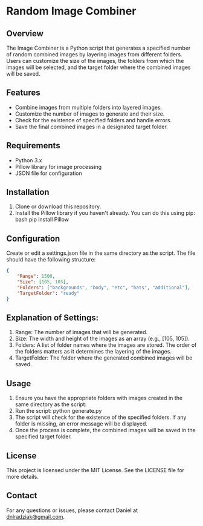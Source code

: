 # Random Image Combiner

## Overview
The Image Combiner is a Python script that generates a specified number of random combined images by layering images from different folders. Users can customize the size of the images, the folders from which the images will be selected, and the target folder where the combined images will be saved.

## Features
- Combine images from multiple folders into layered images.
- Customize the number of images to generate and their size.
- Check for the existence of specified folders and handle errors.
- Save the final combined images in a designated target folder.

## Requirements
- Python 3.x
- Pillow library for image processing
- JSON file for configuration

## Installation
1. Clone or download this repository.
2. Install the Pillow library if you haven't already. You can do this using pip:
bash
   pip install Pillow

## Configuration
Create or edit a settings.json file in the same directory as the script. The file should have the following structure:
```json
{
    "Range": 1500,
    "Size": [105, 105],
    "Folders": ["backgrounds", "body", "etc", "hats", "additional"],
    "TargetFolder": "ready"
}
```
## Explanation of Settings:
1. Range: The number of images that will be generated.
2. Size: The width and height of the images as an array (e.g., [105, 105]).
3. Folders: A list of folder names where the images are stored. The order of the folders matters as it determines the layering of the images.
4. TargetFolder: The folder where the generated combined images will be saved.

## Usage 
1. Ensure you have the appropriate folders with images created in the same directory as the script:
2. Run the script:
    python generate.py
3. The script will check for the existence of the specified folders. If any folder is missing, an error message will be displayed.
4. Once the process is complete, the combined images will be saved in the specified target folder.

## License
This project is licensed under the MIT License. See the LICENSE file for more details.
 
## Contact
For any questions or issues, please contact Daniel at dnlradziak@gmail.com.
